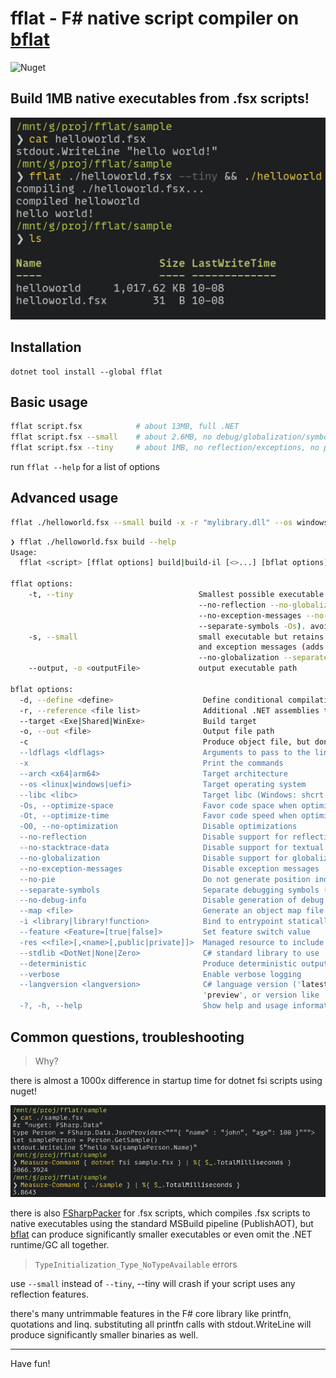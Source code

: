 # fflat - F# native script compiler on [bflat](https://flattened.net/)

<img alt="Nuget" src="https://img.shields.io/nuget/v/fflat">

## Build 1MB native executables from .fsx scripts!

![](img/2023-10-08T04:48.png)


## Installation

```
dotnet tool install --global fflat
```

## Basic usage

```bash
fflat script.fsx            # about 13MB, full .NET
fflat script.fsx --small    # about 2.6MB, no debug/globalization/symbols
fflat script.fsx --tiny     # about 1MB, no reflection/exceptions, no printfn!
```

run `fflat --help` for a list of options

## Advanced usage

```bash
fflat ./helloworld.fsx --small build -x -r "mylibrary.dll" --os windows ## ... etc
```

```bash
❯ fflat ./helloworld.fsx build --help
Usage:
  fflat <script> [fflat options] build|build-il [<>...] [bflat options]

fflat options:
    -t, --tiny                            Smallest possible executable (adds bflat args
                                          --no-reflection --no-globalization --no-stacktrace-data
                                          --no-exception-messages --no-debug-info
                                          --separate-symbols -Os). avoid using printfn!
    -s, --small                           small executable but retains reflection, stack trace
                                          and exception messages (adds bflat args --no-debug-info
                                          --no-globalization --separate-symbols -Os)
    --output, -o <outputFile>             output executable path

bflat options:
  -d, --define <define>                    Define conditional compilation symbol(s)
  -r, --reference <file list>              Additional .NET assemblies to include
  --target <Exe|Shared|WinExe>             Build target
  -o, --out <file>                         Output file path
  -c                                       Produce object file, but don't run linker
  --ldflags <ldflags>                      Arguments to pass to the linker
  -x                                       Print the commands
  --arch <x64|arm64>                       Target architecture
  --os <linux|windows|uefi>                Target operating system
  --libc <libc>                            Target libc (Windows: shcrt|none, Linux: glibc|bionic)
  -Os, --optimize-space                    Favor code space when optimizing
  -Ot, --optimize-time                     Favor code speed when optimizing
  -O0, --no-optimization                   Disable optimizations
  --no-reflection                          Disable support for reflection
  --no-stacktrace-data                     Disable support for textual stack traces
  --no-globalization                       Disable support for globalization (use invariant mode)
  --no-exception-messages                  Disable exception messages
  --no-pie                                 Do not generate position independent executable
  --separate-symbols                       Separate debugging symbols (Linux)
  --no-debug-info                          Disable generation of debug information
  --map <file>                             Generate an object map file
  -i <library|library!function>            Bind to entrypoint statically
  --feature <Feature=[true|false]>         Set feature switch value
  -res <<file>[,<name>[,public|private]]>  Managed resource to include
  --stdlib <DotNet|None|Zero>              C# standard library to use
  --deterministic                          Produce deterministic outputs including timestamps
  --verbose                                Enable verbose logging
  --langversion <langversion>              C# language version ('latest', 'default', 'latestmajor',
                                           'preview', or version like '6' or '7.1'
  -?, -h, --help                           Show help and usage information
```

## Common questions, troubleshooting


> Why?

there is almost a 1000x difference in startup time for dotnet fsi scripts using nuget!

![](img/2023-10-09T17:12.png)

there is also [FSharpPacker](https://github.com/kant2002/FSharpPacker/tree/main) for .fsx scripts, which compiles .fsx scripts to native executables using the standard MSBuild pipeline (PublishAOT), but [bflat](https://flattened.net/) can produce significantly smaller executables or even omit the .NET runtime/GC all together.



> `TypeInitialization_Type_NoTypeAvailable` errors

use `--small` instead of `--tiny`, --tiny will crash if your script uses any 
reflection features.

there's many untrimmable features in the F# core library like printfn, quotations and linq.
substituting all printfn calls with stdout.WriteLine will produce significantly
smaller binaries as well.


---

Have fun!

